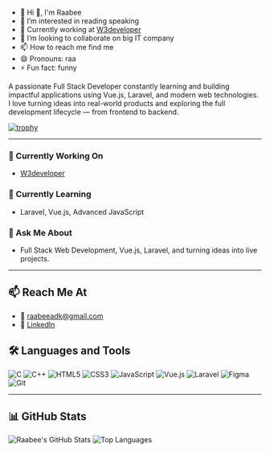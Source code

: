 - 👋 Hi 👋, I'm Raabee
- 👀 I’m interested in reading speaking 
- 🌱 Currently working at [W3developer](https://w3developers.com.np/)
- 💞️ I’m looking to collaborate on big IT company
- 📫 How to reach me find me
- 😄 Pronouns: raa
- ⚡ Fun fact: funny


A passionate Full Stack Developer constantly learning and building impactful applications using Vue.js, Laravel, and modern web technologies. I love turning ideas into real-world products and exploring the full development lifecycle — from frontend to backend.

[![trophy](https://github-profile-trophy.vercel.app/?username=Raabee346&theme=onedark)](https://github.com/ryo-ma/github-profile-trophy)

---

### 🔭 Currently Working On
- [W3developer](https://w3developers.com.np/)

### 🌱 Currently Learning
- Laravel, Vue.js, Advanced JavaScript

### 💬 Ask Me About
- Full Stack Web Development, Vue.js, Laravel, and turning ideas into live projects.

---

## 📫 Reach Me At

- 📧 [raabeeadk@gmail.com](mailto:raabeeadk@gmail.com)
- 💼 [LinkedIn](https://www.linkedin.com/in/raabee)


## 🛠️ Languages and Tools

![C](https://img.shields.io/badge/C-00599C?style=flat&logo=c&logoColor=white)
![C++](https://img.shields.io/badge/C++-00599C?style=flat&logo=c%2B%2B&logoColor=white)
![HTML5](https://img.shields.io/badge/HTML5-E34F26?style=flat&logo=html5&logoColor=white)
![CSS3](https://img.shields.io/badge/CSS3-1572B6?style=flat&logo=css3&logoColor=white)
![JavaScript](https://img.shields.io/badge/JavaScript-F7DF1E?style=flat&logo=javascript&logoColor=black)
![Vue.js](https://img.shields.io/badge/Vue.js-35495E?style=flat&logo=vue.js&logoColor=4FC08D)
![Laravel](https://img.shields.io/badge/Laravel-F9322C?style=flat&logo=laravel&logoColor=white)
![Figma](https://img.shields.io/badge/Figma-F24E1E?style=flat&logo=figma&logoColor=white)
![Git](https://img.shields.io/badge/Git-F05032?style=flat&logo=git&logoColor=white)

---

## 📊 GitHub Stats

![Raabee's GitHub Stats](https://github-readme-stats.vercel.app/api?username=Raabee346&show_icons=true&theme=tokyonight)
![Top Languages](https://github-readme-stats.vercel.app/api/top-langs/?username=Raabee346&layout=compact&theme=tokyonight)

